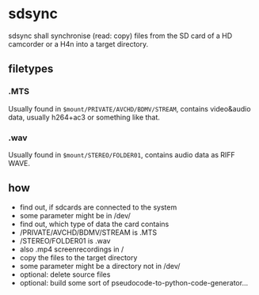 # sdsync
sdsync shall synchronise (read: copy) files from the SD card of a HD
camcorder or a H4n into a target directory.

## filetypes

### .MTS
Usually found in `$mount/PRIVATE/AVCHD/BDMV/STREAM`, contains video&audio
data, usually h264+ac3 or something like that.

### .wav
Usually found in `$mount/STEREO/FOLDER01`, contains audio data as RIFF
WAVE.

## how
* find out, if sdcards are connected to the system
 * some parameter might be in /dev/
* find out, which type of data the card contains
 * /PRIVATE/AVCHD/BDMV/STREAM is .MTS
 * /STEREO/FOLDER01 is .wav
 * also .mp4 screenrecordings in /
* copy the files to the target directory
 * some parameter might be a directory not in /dev/
* optional: delete source files
* optional: build some sort of pseudocode-to-python-code-generator…


